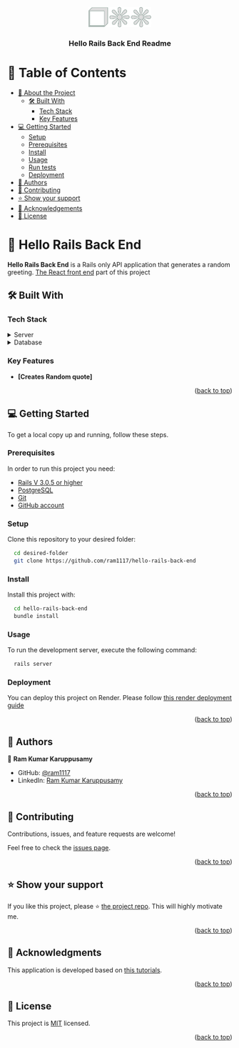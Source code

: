 <a name="readme-top"></a>

<div align="center">
  <img src="readme-res/personal-logo.svg" alt="logo" width="140"  height="auto" />
  <br/>

  <h3><b>Hello Rails Back End Readme</b></h3>

</div>

<!-- TABLE OF CONTENTS -->

# 📗 Table of Contents

- [📖 About the Project](#about-project)
  - [🛠 Built With](#built-with)
    - [Tech Stack](#tech-stack)
    - [Key Features](#key-features)
- [💻 Getting Started](#getting-started)
  - [Setup](#setup)
  - [Prerequisites](#prerequisites)
  - [Install](#install)
  - [Usage](#usage)
  - [Run tests](#run-tests)
  - [Deployment](#triangular_flag_on_post-deployment)
- [👥 Authors](#authors)
- [🤝 Contributing](#contributing)
- [⭐️ Show your support](#support)
- [🙏 Acknowledgements](#acknowledgements)
- [📝 License](#license)

<!-- PROJECT DESCRIPTION -->

# 📖 Hello Rails Back End <a name="about-project"></a>

**Hello Rails Back End** is a Rails only API application that generates a random greeting. [The React front end](https://github.com/ram1117/hello-rails-front-end) part of this project

## 🛠 Built With <a name="built-with"></a>

### Tech Stack <a name="tech-stack"></a>

<details>
  <summary>Server</summary>
  <ul>
    <li><a href="https://rubyonrails.org/">Rails</a></li>
  </ul>
</details>

<details>
<summary>Database</summary>
  <ul>
    <li><a href="https://www.postgresql.org/">PostgreSQL</a></li>
  </ul>
</details>


<!-- Features -->

### Key Features <a name="key-features"></a>

- **[Creates Random quote]**


<p align="right">(<a href="#readme-top">back to top</a>)</p>

<!-- LIVE DEMO -->

<!-- GETTING STARTED -->

## 💻 Getting Started <a name="getting-started"></a>


To get a local copy up and running, follow these steps.

### Prerequisites

In order to run this project you need:

  <ul>
    <li><a href="https://rubyonrails.org/">Rails V 3.0.5 or higher</a></li>
    <li><a href="https://www.postgresql.org/">PostgreSQL</a></li>
    <li><a href="https://git-scm.com/">Git</a></li>
    <li><a href="https://github.com/">GitHub account</a></li>
  </ul>

### Setup

Clone this repository to your desired folder:

```sh
  cd desired-folder
  git clone https://github.com/ram1117/hello-rails-back-end
```


### Install

Install this project with:

```sh
  cd hello-rails-back-end
  bundle install
```

### Usage

To run the development server, execute the following command:

```sh
  rails server
```

### Deployment

You can deploy this project on Render. Please follow [this render deployment guide](https://render.com/docs/deploy-rails)

<p align="right">(<a href="#readme-top">back to top</a>)</p>

<!-- AUTHORS -->

## 👥 Authors <a name="authors"></a>


👤 **Ram Kumar Karuppusamy**

- GitHub: [@ram1117](https://github.com/ram1117/)
- LinkedIn: [Ram Kumar Karuppusamy](https://www.linkedin.com/in/ram-kumar-karuppusamy/)

<p align="right">(<a href="#readme-top">back to top</a>)</p>

<!-- FUTURE FEATURES -->

<!-- CONTRIBUTING -->

## 🤝 Contributing <a name="contributing"></a>

Contributions, issues, and feature requests are welcome!

Feel free to check the [issues page](https://github.com/ram1117/hello-rails-back-end/issues/).

<p align="right">(<a href="#readme-top">back to top</a>)</p>

<!-- SUPPORT -->

## ⭐️ Show your support <a name="support"></a>

If you like this project, please ⭐️ [the project repo](https://github.com/ram1117/hello-rails-back-end). This will highly motivate me.

<p align="right">(<a href="#readme-top">back to top</a>)</p>

<!-- ACKNOWLEDGEMENTS -->

## 🙏 Acknowledgments <a name="acknowledgements"></a>

This application is developed based on [this tutorials](https://betterprogramming.pub/react-with-rails-2022-bd28e1fcd355#ad0a). 

<p align="right">(<a href="#readme-top">back to top</a>)</p>

<!-- LICENSE -->

## 📝 License <a name="license"></a>

This project is [MIT](./LICENSE) licensed.

<p align="right">(<a href="#readme-top">back to top</a>)</p>
